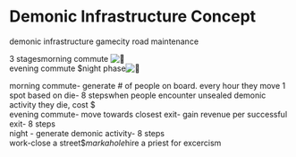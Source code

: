 # Demonic Infrastructure Concept

demonic infrastructure gamecity road maintenance  
  
3 stagesmorning commute ![&#x1F464;](https://mail.google.com/mail/e/1f464)  
evening commute $night phase![&#x1F479;](https://mail.google.com/mail/e/1f479)  
  
morning commute- generate \# of people on board. every hour they move 1 spot based on die- 8 stepswhen people encounter unsealed demonic activity they die, cost $  
evening commute- move towards closest exit- gain revenue per successful exit- 8 steps  
night - generate demonic activity- 8 steps  
work-close a street$$mark a hole$hire a priest for excercism $$$$

